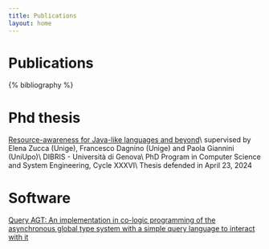```yaml
---
title: Publications
layout: home
---
```


# Publications

{% bibliography %}

# Phd thesis
[Resource-awareness for Java-like languages and beyond](https://iris.unige.it/retrieve/0491538c-536a-4994-86a8-e55c9535a110/phdunige_4231932.pdf)\\
supervised by Elena Zucca (Unige), Francesco Dagnino (Unige) and Paola Giannini (UniUpo)\\
DIBRIS - Università di Genova\\
PhD Program in Computer Science and System Engineering, Cycle XXXVI\\
Thesis defended in April 23, 2024

# Software
[Query AGT: An implementation in co-logic programming of the asynchronous global type system with a simple query language to interact with it](https://github.com/RiccardoBianc/QueryAGT)